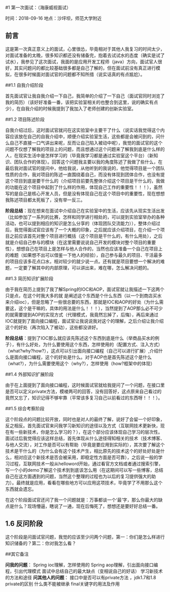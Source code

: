#1 第一次面试：（海康威视面试）

时间：2018-09-16 
地点：沙坪坝，师范大学附近

## 前言

这是第一次真正意义上的面试，心里很怂，毕竟相对于其他人我复习的时间太少，对面试准备的太晚，很多知识都还没有储备完，抱着去试试水的态度（确实是试了试水），我参见了这次面试，我面的是应用开发工程师（java）方向，面试官人很好，其实问题问的都比较基础很多都是自己了解的，但在面试前没有真正进行模拟，在很多时候面对面试官的问题都不知所措（说实话真的有点尴尬）。

##1.1 自我介绍阶段

首先面试官让我自我介绍一下自己，我简单的介绍了一下自己（面试官同时浏览了我的简历）（该好好准备一番，该把实验室相关的也整合到这里，说的确实有点少），在自我介绍的时候我提到了我加入了老师创建的创新实验室。

##1.2 项目陈述阶段

自我介绍过后，这时面试官就问在这实验室中主要干了什么（说实话我觉得这个内容应该放在自己的自我介绍中，顺便介绍实验室生活，这些都是会被问到的，问什么自己不直接一口气讲出来呢，反而让自己陷入被动中呢），我觉的面试官的这个问题不仅想了解我的项目上的问题，而且想通过这个问题来了解我到底是什么样的人，在现实生活中是怎样学习的（毕竟我学习都是通过实验室这个平台）（新知识、团队合作的体现）。回答这个问题我主要以我的角度陈述了我做了些什么，在最后我对面试官的提问中，他给我说，从他听到的我说的，他觉得项目是一个团队性质的合作，我对项目的陈述一直围绕着自己，而没有体现到团体合作，也没有提这个项目到底是要干什么的（介绍项目前要先整体介绍这个项目是干什么的，我做的功能在这个项目中起到了什么样的作用，体现自己工作的重要性！！！），虽然写的是自己是核心开发人员，但是没有体现自己在这个项目中的重要性，现在想想我陈述项目都太死板了，没有举一反三。

**阶段总结**：现在想来在面试中介绍自己在实验室中的生活，应该先从现实生活出发（比如参加了一系列的比赛，怎样和同学进行相处的，可以提到实验室举办的各种活动，也可以提到相应的知识是怎么分享的（体现团队交流能力）），整体介绍过后，我觉得面试官应该有了一个大概的印象，之后就应该介绍项目，在介绍一个项目之前应该首先对整个项目进行概括（这个项目是干什么的，有什么用处），之后就是介绍自己参与的模块（在这里需要说说自己开发的模块对整个项目的重要性），想想自己在项目上是怎样与他人合作的，当然也应该准备一个自己在项目上的难题（如果想不出可以借鉴一下他人的经验），自己参与最久的项目、干活最多的项目应该多花点口水，相对较少的就少说一点。还有就是项目要想一个解决的难题，一定要了解其中的内部原理，可以讲出来，难在哪，怎么解决问题的。

##1.3 简历知识扩展阶段

由于我在简历上提到了我了解Spring的IOC和AOP，面试官就让我描述一下这两个只是点，在这个时我大多的就
是阐述这个东西是个什么东西（以一个到商店买水来介绍ioc），但是忽略了一些很总要的东西，那就是IOC和AOP的好处（为什么需要这，这个是干嘛的，具体的用法是什么！！！），当然提到了AOP那么必不可少的就需要提到AOP的实现方式（代理模式，我竟然忘掉了，后悔），再后来通过IOC就提到了面向接口编程，面试官让我说说我对这个的理解，之后介绍让我介绍这个的好处（再次陷入了被动），这些都没讲好。

**阶段总结**：提到了IOC那么就应该先陈述这个东西到底是什么（举商品买水的例子），有什么好处，为什么要使用这个东西，怎样使用的（配置方式、注入方式）（what?why?how?），这点可以引出面向接口编程（自己可以进行扩展）,介绍什么是面向接口编程，这个的好处是什么。对于AOP也是首先陈述这个是什么（what?），为什么需要使用这个（why?），怎样使用（how?框架中的体现）

##1.4 外部知识扩展阶段

由于在上面提到了面向接口编程，这时候面试官就给我提问了一个问题，在接口里是否可以定义private方法，模棱两可的回答，没有回答好，这点原来自己看过的竟然又忘了，知识记得不够牢靠（平常该多复习自己以前看过的东西呀！！！）。

##1.5 综合考察阶段

这个阶段点的问题比较开放，同时也是对人的最终了解，说好了会留一个好印象，反之相反。首先面试官来问我学习新知识的途径以及方式（互联网技术更新快，现在有一些新技术，你是怎么学习的？），在这个部分应该体现自己学习的层次性。面试过后我觉得应该这样总结，首先体现从什么途径得知相关的技术（技术博客、与他人交流），对工作是否可以有帮助（毕竟是要应用到实际的），其次要了解这个技术是干什么的（为什么会有这个技术产生，相比原先的技术这个的好处好处是什么，相对应这个新技术是否会被采用，即稳定性方面是否可靠），之后说一般的学习过程，互联网技术一般从helloword开始，通过看官方文档或者通过搜索引擎，写一个小的demo了解这个技术到到底该怎么用（在这期间可以写一些博客，总结自己在这方面遇到的问题，当然这个整理的过程也为以后的复习提供强大的助力）。最终就是应用，看看在哪些地方可以应用这项技术，毕竟学了不用那么这个东西就会遗忘。

在这个阶段面试官还问了我一个问题就是：万事都谈一个‘最’字，那么你最大的缺点是什么？现场懵逼，瞎说了一通，现在后悔死了，想想还是要好好总结一番。

## 1.6 反问阶段

这个阶段是问面试官问题，我觉的应该至少问两个问题，第一：你们是怎么样进行知识储备的？第二：你对我怎么看？

##其它备注

**问我的问题**：
    Spring ioc理解，怎样使用的
    Spring aop理解，引出面向接口编程，引出代理模式
    面试中总结自己的最大缺点（变相说自己的好话）
    学习新技术的方法和途径
**问其他人的问题**：
    接口中是否可以有private方法 ，jdk1.7和1.8  private的区别
    什么类不能被继承
    final关键字的用法及作用

